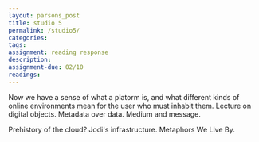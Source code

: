 ```yaml
---  
layout: parsons_post  
title: studio 5
permalink: /studio5/  
categories:   
tags:  
assignment: reading response
description:
assignment-due: 02/10
readings: 
---  
```


Now we have a sense of what a platorm is, and what different kinds of online environments mean for the user who must inhabit them. Lecture on digital objects. Metadata over data. Medium and message. 

Prehistory of the cloud?
Jodi's infrastructure.
Metaphors We Live By.
